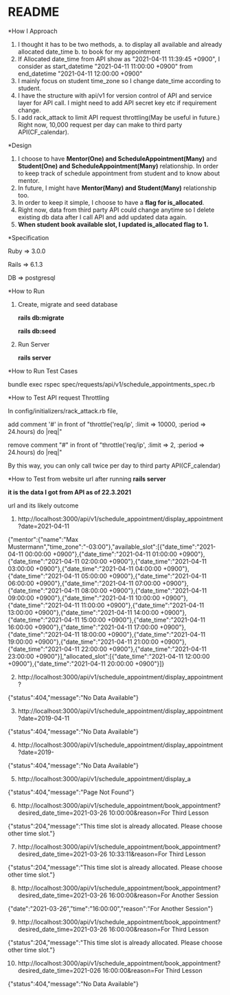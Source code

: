 # README

*How I Approach
1.	I thought it has to be two methods, a. to display all available and already allocated date_time b. to book for my appointment
2.	If Allocated date_time from API show as "2021-04-11 11:39:45 +0900", I consider as start_datetime "2021-04-11 11:00:00 +0900" from end_datetime "2021-04-11 12:00:00 +0900"
3.	I mainly focus on student time_zone so I change date_time according to student.
4.  I have the structure with api/v1 for version control of API and service layer for API call. I might need to add API secret key etc if requirement change.
5.  I add rack_attack to limit API request throttling(May be useful in future.) Right now, 10,000 request per day can make to third party API(CF_calendar).

*Design

1. I choose to have <b>Mentor(One) and ScheduleAppointment(Many)</b> and <b>Student(One) and ScheduleAppointment(Many)</b> relationship. In order to keep track of schedule appointment from student and to know about mentor.
2. In future, I might have <b>Mentor(Many) and Student(Many)</b> relationship too.
3. In order to keep it simple, I choose to have a <b>flag for is_allocated</b>. 
4. Right now, data from third party API could change anytime so I delete existing db data after I call API and add updated data again.
5. <b>When student book available slot, I updated is_allocated flag to 1.</b>

*Specification

Ruby => 3.0.0

Rails => 6.1.3

DB => postgresql

*How to Run
1. Create, migrate and seed database
 
    <b>rails db:migrate
  
      rails db:seed</b>
2. Run Server
 
    <b>rails server</b>

*How to Run Test Cases

bundle exec rspec spec/requests/api/v1/schedule_appointments_spec.rb

*How to Test API request Throttling

In config/initializers/rack_attack.rb file, 

add comment '#' in front of "throttle('req/ip', :limit => 10000, :period => 24.hours) do |req|"

remove comment "#" in front of "throttle('req/ip', :limit => 2, :period => 24.hours) do |req|"

By this way, you can only call twice per day to third party API(CF_calendar)

*How to Test from website url after running <b>rails server</b>

<b>it is the data I got from API as of 22.3.2021</b>

url and its likely outcome

1. http://localhost:3000/api/v1/schedule_appointment/display_appointment?date=2021-04-11

{"mentor":{"name":"Max Mustermann","time_zone":"-03:00"},"available_slot":[{"date_time":"2021-04-11 00:00:00 +0900"},{"date_time":"2021-04-11 01:00:00 +0900"},{"date_time":"2021-04-11 02:00:00 +0900"},{"date_time":"2021-04-11 03:00:00 +0900"},{"date_time":"2021-04-11 04:00:00 +0900"},{"date_time":"2021-04-11 05:00:00 +0900"},{"date_time":"2021-04-11 06:00:00 +0900"},{"date_time":"2021-04-11 07:00:00 +0900"},{"date_time":"2021-04-11 08:00:00 +0900"},{"date_time":"2021-04-11 09:00:00 +0900"},{"date_time":"2021-04-11 10:00:00 +0900"},{"date_time":"2021-04-11 11:00:00 +0900"},{"date_time":"2021-04-11 13:00:00 +0900"},{"date_time":"2021-04-11 14:00:00 +0900"},{"date_time":"2021-04-11 15:00:00 +0900"},{"date_time":"2021-04-11 16:00:00 +0900"},{"date_time":"2021-04-11 17:00:00 +0900"},{"date_time":"2021-04-11 18:00:00 +0900"},{"date_time":"2021-04-11 19:00:00 +0900"},{"date_time":"2021-04-11 21:00:00 +0900"},{"date_time":"2021-04-11 22:00:00 +0900"},{"date_time":"2021-04-11 23:00:00 +0900"}],"allocated_slot":[{"date_time":"2021-04-11 12:00:00 +0900"},{"date_time":"2021-04-11 20:00:00 +0900"}]}

2. http://localhost:3000/api/v1/schedule_appointment/display_appointment?

{"status":404,"message":"No Data Available"}

3. http://localhost:3000/api/v1/schedule_appointment/display_appointment?date=2019-04-11

{"status":404,"message":"No Data Available"}

4. http://localhost:3000/api/v1/schedule_appointment/display_appointment?date=2019-

{"status":404,"message":"No Data Available"}

5. http://localhost:3000/api/v1/schedule_appointment/display_a

{"status":404,"message":"Page Not Found"}

6. http://localhost:3000/api/v1/schedule_appointment/book_appointment?desired_date_time=2021-03-26 10:00:00&reason=For Third Lesson

{"status":204,"message":"This time slot is already allocated. Please choose other time slot."}

7. http://localhost:3000/api/v1/schedule_appointment/book_appointment?desired_date_time=2021-03-26 10:33:11&reason=For Third Lesson

{"status":204,"message":"This time slot is already allocated. Please choose other time slot."}

8. http://localhost:3000/api/v1/schedule_appointment/book_appointment?desired_date_time=2021-03-26 16:00:00&reason=For Another Session

{"date":"2021-03-26","time":"16:00:00","reason":"For Another Session"}

9. http://localhost:3000/api/v1/schedule_appointment/book_appointment?desired_date_time=2021-03-26 16:00:00&reason=For Third Lesson

{"status":204,"message":"This time slot is already allocated. Please choose other time slot."}

10. http://localhost:3000/api/v1/schedule_appointment/book_appointment?desired_date_time=2021-026 16:00:00&reason=For Third Lesson

{"status":404,"message":"No Data Available"}

